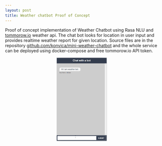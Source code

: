 ```yaml
---
layout: post
title: Weather chatbot Proof of Concept
---
```


Proof of concept implementation of Weather Chatbot using Rasa NLU and [tommorow.io](https://app.tomorrow.io/) weather api. The chat bot looks for location in user input and provides realtime weather report for given location. Source files are in the repository [github.com/konvica/mini-weather-chatbot](https://github.com/konvica/mini-weather-chatbot) and the whole service can be deployed using docker-compose and free tommorow.io API token.
<p align="center">
    <img src="/images/weather_chatbot.gif" height="275px"/>
</p>

